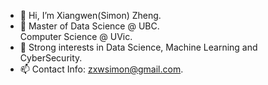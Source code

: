 - 👋 Hi, I’m Xiangwen(Simon) Zheng.  
- 👀 Master of Data Science @ UBC.  
    Computer Science @ UVic.  
- 🌱 Strong interests in Data Science, Machine Learning and CyberSecurity.  
- 📫 Contact Info: zxwsimon@gmail.com.  

<!---
simonzxw7/simonzxw7 is a ✨ special ✨ repository because its `README.md` (this file) appears on your GitHub profile.
You can click the Preview link to take a look at your changes.
--->
